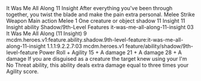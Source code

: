 <ability>
  <name>It Was Me All Along</name>
  <cost>11 Insight</cost>
  <flavor>After everything you&apos;ve been through together, you twist the blade and make the pain extra personal.</flavor>
  <keywords>
    <keyword>Melee</keyword>
    <keyword>Strike</keyword>
    <keyword>Weapon</keyword>
  </keywords>
  <type>Main action</type>
  <distance>Melee 1</distance>
  <target>One creature or object</target>
  <metadata>
    <class>shadow</class>
    <cost>11 Insight</cost>
    <cost_amount>11</cost_amount>
    <cost_resource>Insight</cost_resource>
    <feature_type>ability</feature_type>
    <file_dpath>Shadow/9th-Level Features</file_dpath>
    <item_id>it-was-me-all-along-11-insight</item_id>
    <item_index>03</item_index>
    <item_name>It Was Me All Along (11 Insight)</item_name>
    <level>9</level>
    <scc>mcdm.heroes.v1:feature.ability.shadow.9th-level-feature:it-was-me-all-along-11-insight</scc>
    <scdc>1.1.1:9.2.2.7:03</scdc>
    <source>mcdm.heroes.v1</source>
    <type>feature/ability/shadow/9th-level-feature</type>
  </metadata>
  <effects>
    <effect type="roll">
      <roll>Power Roll + Agility</roll>
      <t1>15 + A damage</t1>
      <t2>21 + A damage</t2>
      <t3>28 + A damage</t3>
    </effect>
    <effect type="mundane">If you are disguised as a creature the target knew using your I&apos;m No Threat ability, this ability deals extra damage equal to three times your Agility score.</effect>
  </effects>
</ability>

